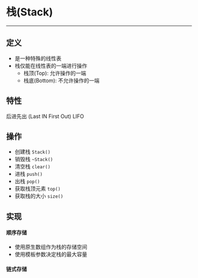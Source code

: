 # 栈(Stack)
---
## 定义
* 是一种特殊的线性表
* 栈仅能在线性表的一端进行操作
  * 栈顶(Top): 允许操作的一端
  * 栈底(Bottom): 不允许操作的一端

## 特性
后进先出 (Last IN First Out) LIFO

## 操作
* 创建栈  ```Stack()```
* 销毁栈  ```~Stack()```
* 清空栈  ```clear() ```
* 进栈    ```push()```
* 出栈    ```pop()```
* 获取栈顶元素  ```top()```
* 获取栈的大小  ```size()```


## 实现
#### 顺序存储
* 使用原生数组作为栈的存储空间
* 使用模板参数决定栈的最大容量

#### 链式存储
